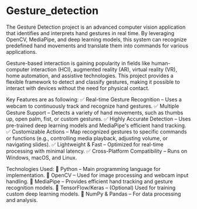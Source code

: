 # Gesture_detection

The Gesture Detection project is an advanced computer vision application that identifies and interprets hand gestures in real time. By leveraging OpenCV, MediaPipe, and deep learning models, this system can recognize predefined hand movements and translate them into commands for various applications.

Gesture-based interaction is gaining popularity in fields like human-computer interaction (HCI), augmented reality (AR), virtual reality (VR), home automation, and assistive technologies. This project provides a flexible framework to detect and classify gestures, making it possible to interact with devices without the need for physical contact.

Key Features are as following:
✅ Real-time Gesture Recognition – Uses a webcam to continuously track and recognize hand gestures.
✅ Multiple Gesture Support – Detects a variety of hand movements, such as thumbs up, open palm, fist, or custom gestures.
✅ Highly Accurate Detection – Uses pre-trained deep learning models and MediaPipe's efficient hand tracking.
✅ Customizable Actions – Map recognized gestures to specific commands or functions (e.g., controlling media playback, adjusting volume, or navigating slides).
✅ Lightweight & Fast – Optimized for real-time processing with minimal latency.
✅ Cross-Platform Compatibility – Runs on Windows, macOS, and Linux.

Technologies Used:
🔹 Python – Main programming language for implementation.
🔹 OpenCV – Used for image processing and webcam input handling.
🔹 MediaPipe – Provides efficient hand tracking and gesture recognition models.
🔹 TensorFlow/Keras – (Optional) Used for training custom deep learning models.
🔹 NumPy & Pandas – For data processing and analysis.
